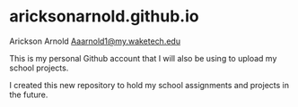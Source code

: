 # aricksonarnold.github.io

Arickson Arnold
Aaarnold1@my.waketech.edu

This is my personal Github account that I will also be using to upload my school projects.

I created this new repository to hold my school assignments and projects in the future.
